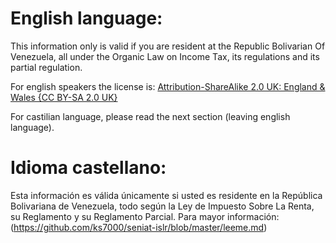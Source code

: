 # English language:
This information only is valid if you are resident at the
Republic Bolivarian Of Venezuela, all under the Organic Law on Income Tax,
its regulations and its partial regulation.

For english speakers the license is:
[Attribution-ShareAlike 2.0 UK: England & Wales {CC BY-SA 2.0 UK}](https://creativecommons.org/licenses/by-sa/2.0/uk/)

For castilian language, please read the next section (leaving english language).

# Idioma castellano:
Esta información es válida únicamente si usted es residente en la República Bolivariana de
Venezuela, todo según la Ley de Impuesto Sobre La Renta, su Reglamento y su Reglamento Parcial.
Para mayor información: (https://github.com/ks7000/seniat-islr/blob/master/leeme.md)
